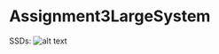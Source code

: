 # Assignment3LargeSystem

SSDs: 
![alt text][logo]

[logo]: https://github.com/large-systems/Assignment3LargeSystem/blob/master/SSD.jpg "SDDs we have created based on out use cases"

[logo2]: https://github.com/large-systems/Assignment3LargeSystem/blob/master/use_case_diagram.jpg "Diagram over our use cases"
